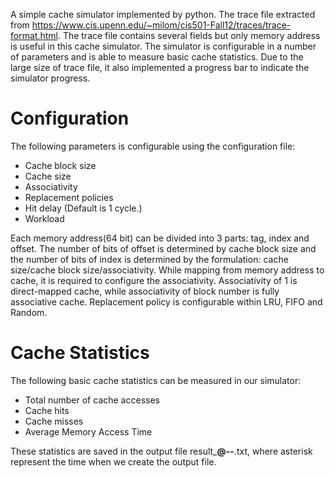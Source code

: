 A simple cache simulator implemented by python. The trace file extracted from https://www.cis.upenn.edu/~milom/cis501-Fall12/traces/trace-format.html. The trace file contains several fields but only memory address is useful in this cache simulator. The simulator is configurable in a number of parameters and is able to measure basic cache statistics. Due to the large size of trace file, it also implemented a progress bar to indicate the simulator progress.

# Configuration

The following parameters is configurable using the configuration file:
* Cache block size
* Cache size
* Associativity
* Replacement policies
* Hit delay (Default is 1 cycle.)
* Workload

Each memory address(64 bit) can be divided into 3 parts: tag, index and offset. The number of bits of offset is determined by cache block size and the number of bits of index is determined by the formulation: cache size/cache block size/associativity. While mapping from memory address to cache, it is required to configure the associativity. Associativity of 1 is direct-mapped cache, while associativity of block number is fully associative cache. Replacement policy is configurable within LRU, FIFO and Random.

# Cache Statistics

The following basic cache statistics can be measured in our simulator:
* Total number of cache accesses
* Cache hits
* Cache misses
* Average Memory Access Time

These statistics are saved in the output file result_******@**-**-**.txt, where asterisk represent the time when we create the output file.
